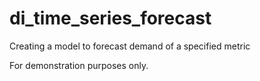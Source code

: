 # di_time_series_forecast
Creating a model to forecast demand of a specified metric

For demonstration purposes only.
